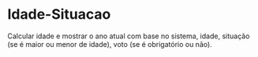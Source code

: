 # Idade-Situacao
 Calcular idade e mostrar o ano atual com base no sistema, idade, situação (se é maior ou menor de idade), voto (se é obrigatório ou não).
